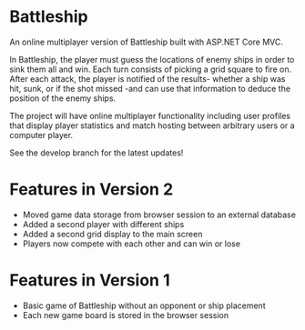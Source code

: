 # Battleship

An online multiplayer version of Battleship built with ASP.NET Core MVC.

In Battleship, the player must guess the locations of enemy ships in order to sink them all and win. Each turn consists of picking a grid square to fire on. 
After each attack, the player is notified of the results- whether a ship was hit, sunk, or if the shot missed -and can use that information to deduce the position
of the enemy ships.

The project will have online multiplayer functionality including user profiles that display player statistics and match hosting between arbitrary users or a computer player. 

See the develop branch for the latest updates!

# Features in Version 2
<ul>
  <li>Moved game data storage from browser session to an external database</li>
  <li>Added a second player with different ships</li>
  <li>Added a second grid display to the main screen</li>
  <li>Players now compete with each other and can win or lose</li>
</ul>

# Features in Version 1

<ul>
  <li>Basic game of Battleship without an opponent or ship placement</li>
  <li>Each new game board is stored in the browser session</li>
</ul>
